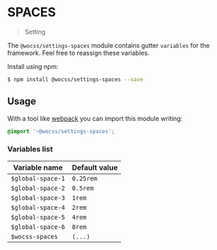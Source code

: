 # SPACES

> Setting

The `@wocss/settings-spaces` module contains gutter `variables` for the framework. Feel free to reassign these variables.

Install using npm:

```sh
$ npm install @wocss/settings-spaces --save
```

## Usage

With a tool like [webpack](https://webpack.github.io/) you can import this module writing:

```scss
@import '~@wocss/settings-spaces';
```

### Variables list

| Variable name | Default value |
|---------------|-------|
| `$global-space-1` | `0.25rem` |
| `$global-space-2` | `0.5rem` |
| `$global-space-3` | `1rem` |
| `$global-space-4` | `2rem` |
| `$global-space-5` | `4rem` |
| `$global-space-6` | `8rem` |
| `$wocss-spaces`  | `(...)` |
